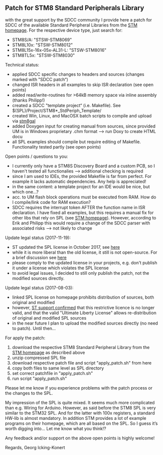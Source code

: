 Patch for STM8 Standard Peripherals Library
-------------------------------------------

with the great support by the SDCC community I provide here a patch for SDCC of the available Standard Peripheral Libraries from the [STM homepage](http://www.st.com). For the respective device type, just search for:
  - STM8S/A: "STSW-STM8069" 
  - STM8L10x: "STSW-STM8012"
  - STM8L15x-16x-05x-AL31-L: "STSW-STM8016" 
  - STM8TL5x: "STSW-STM8030" 

Technical status:
  - applied SDCC specific changes to headers and sources (changes marked with "SDCC patch“)
  - changed ISR headers in all examples to skip ISR declaration (see open points)
  - added read/write-routines for >64kB memory space via inline assembly (thanks Philipp!)
  - created a SDCC "template project“ (i.e. Makefile). See $(SPL)/Project/STM8*_StdPeriph_Template/
  - created Win, Linux, and MacOSX batch scripts to compile and upload via [stm8gal](https://github.com/gicking/stm8gal)
  - added Doxygen input for creating manual from sources, since provided UM is in Windows proprietary .chm format —> run Doxy to create HTML docu
  - all SPL examples should compile but require editing of Makefile. Functionality tested partly (see open points)

Open points / questions to you:
  - I currently only have a STM8S Discovery Board and a custom PCB, so I haven't tested all functionalies —> additional checking is required
  - since I am used to IDEs, the provided Makefile is far from perfect. For example it lacks automatic dependencies. Any help is appreciated!
  - in the same content: a template project for an IDE would be nice, but which one…?
  - acc. to UM flash block operations must be executed from RAM. How do I compile/link code for RAM execution?
  - SDCC requires the interrupt token AFTER the function name in ISR declaration. I have fixed all examples, but this requires a manual fix for other libs that rely on SPL (see [STM homepage](http://www.st.com)). However, according to Erik and Philipp this would require a change of the SDCC parser with associated risks —> not likely to change

Update legal status (2017-11-19):
  - ST updated the SPL license in October 2017, see [here](http://www.st.com/en/embedded-software/stsw-stm8069.html) 
  - while it is more liberal than the old license, it still is not open-source. For a brief discussion see [here](https://github.com/gicking/STM8-SPL_SDCC_patch/issues/1)
  - please comply to the updated license in your projects, e.g. don't publish it under a license which violates the SPL license
  - to avoid legal issues, I decided to still only publish the patch, not the modified sources directly. 
  
Update legal status (2017-08-03):
  - linked SPL license on homepage prohibits distribution of sources, both original and modified
  - however, [ST support confirmed](https://github.com/gicking/STM8-SPL_SDCC_patch/blob/master/STM_support_licence.pdf) that this restrictive licence is no longer valid, and that the valid "Ultimate Liberty License" allows re-distribution of original and modified SPL sources
  - in the near future I plan to upload the modified sources directly (no need to patch). Until then... 
  
For apply the patch:
 1) download the respective STM8 Standard Peripheral Library from the [STM homepage](http://www.st.com) as described above
 2) unzip compressed SPL file 
 3) download respective patch file and script "apply_patch.sh" from here
 4) copy both files to same level as SPL directory
 5) set correct patchfile in "apply_patch.sh"
 6) run script "apply_patch.sh"

Please let me know if you experience problems with the patch process or the changes to the SPL.

My impression of the SPL is quite mixed. It seems much more complicated than e.g. Wiring for Arduino. However, as said before the STM8 SPL is very similar to the STM32 SPL. And for the latter with 100x registers, a standard HW-lib is almost mandatory. In addition STM provides a lot of example programs on their homepage, which are all based on the SPL. So I guess it’s worth digging into… Let me know what you think!?

Any feedback and/or support on the above open points is highly welcome! 

Regards,
Georg Icking-Konert

